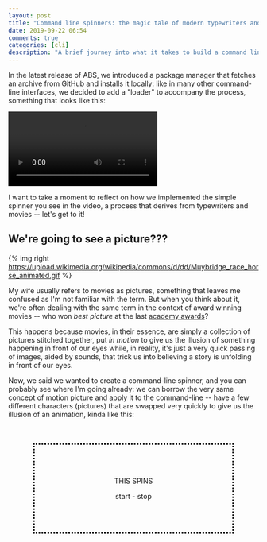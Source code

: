 ```yaml
---
layout: post
title: "Command line spinners: the magic tale of modern typewriters and terminal movies"
date: 2019-09-22 06:54
comments: true
categories: [cli]
description: "A brief journey into what it takes to build a command line spinner / loader, with a practical example"
---
```


In the latest release of ABS, we introduced a package manager
that fetches an archive from GitHub and installs it locally:
like in many other command-line interfaces, we decided to
add a "loader" to accompany the process, something that looks
like this:

<video controls autobuffer playsinline><source src="/images/abs-installer-spinner.webm" type="video/webm" /></video>

I want to take a moment to reflect on how we implemented
the simple spinner you see in the video, a process that derives
from typewriters and movies -- let's get to it!

<!-- more -->

## We're going to see a picture???

{% img right https://upload.wikimedia.org/wikipedia/commons/d/dd/Muybridge_race_horse_animated.gif %}

My wife usually refers to movies as pictures, something that leaves me
confused as I'm not familiar with the term. But
when you think about it, we're often dealing with the same term in the
context of award winning movies -- who won *best picture* at the last
[academy awards](https://en.wikipedia.org/wiki/Academy_Award_for_Best_Picture)?

This happens because movies, in their essence, are simply a collection
of pictures stitched together, put *in motion* to give us the illusion
of something happening in front of our eyes while, in reality, it's just
a very quick passing of images, aided by sounds, that trick us into
believing a story is unfolding in front of our eyes.

Now, we said we wanted to create a command-line spinner, and you can
probably see where I'm going already: we can borrow the very same concept
of motion picture and apply it to the command-line -- have a few different
characters (pictures) that are swapped very quickly to give us the illusion
of an animation, kinda like this:

<div style="border: 3px dotted black; padding: 50px; margin: 50px; text-align: center">
    <p>
        <span id="spinner">THIS SPINS</span>
    </p>
    <p>
        <a onClick="spin()">start</a> - <a onClick="unspin()">stop</a>
    </p>
    <script>
        let chars = ['⠋', '⠙', '⠹', '⠸', '⠼', '⠴', '⠦', '⠧', '⠇', '⠏']
        let cancel;
        function spin() {
            cancel && clearInterval(cancel)
            i = 0
            cancel = setInterval(_ => {
                if (i > chars.length - 1) {
                    i = 0
                }
                document.getElementById("spinner").innerHTML = chars[i]
                i++
            }, 50)
            
        }

        function unspin() {
            cancel && clearInterval(cancel)
        }
    </script>
</div>


The list of characters, or "pictures", we've used in this sequence is
`['⠋', '⠙', '⠹', '⠸', '⠼', '⠴', '⠦', '⠧', '⠇', '⠏']`, but you can
try this one out yourself by playing around in the example below, where
you decide both the speed of the "animation", as well as the characters
involved (I'm using [these unicode characters](https://en.wikipedia.org/wiki/List_of_Unicode_characters#Box_Drawing) in this example):

<div style="border: 3px dotted black; padding: 50px; margin: 50px; text-align: center">
    <p>
        <span id="spinner_custom">THIS SPINS</span>
    </p>
    <p>
        <p>
            Enter the list of comma-separated characters:
        </p>
        <textarea id="chars">▛,▜,▟,▙</textarea>
    </p>
    <p>
        <p>
            Enter the speed at which characters rotate (in ms):
        </p>
        <input type="text" value="75" id="speed" />
    </p>
    <p>
        <a onClick="spin_custom()">start / update</a> - <a onClick="unspin_custom()">stop</a>
    </p>
    <script>
        let cancel_custom
        function spin_custom() {
            cancel_custom && clearInterval(cancel_custom)
            let chars = document.getElementById("chars").value.trim().split(",")
            i = 0
            cancel_custom = setInterval(_ => {
                if (i > chars.length - 1) {
                    i = 0
                }
                document.getElementById("spinner_custom").innerHTML = chars[i]
                i++
            }, document.getElementById("speed").value)
            
        }

        function unspin_custom() {
            cancel_custom && clearInterval(cancel_custom)
        }
    </script>
</div>

Now, it should be very clear what the mechanics behind spinners
are, but we're still missing one key element -- on the command line, how can
we "override" the previous characters? This is no HTML, where a simple
`document.getElementById("id").innerHTML = "myNewChar"` does the trick,
this is the CLI we're talking about. 

This example illustrates the problem we're talking about:

<video controls autobuffer playsinline><source src="/images/fail-spinner.webm" type="video/webm" /></video>

Enter good old fashioned typewriters.

## Carriage returns

{% img right /images/typewriter.png %}

Hey there! Have you ever set your hands on an old-school typewriter?

If you say "it's all good" rather than "[it's all gucci](https://www.urbandictionary.com/define.php?term=its%20all%20gucci)",
chances are you're old enough to have, at least, seen one of them. I've
personally never used one, but a mechanism they use is the basis of how modern terminals
allow you to replace content inline.

This animation by [Haley Schbeeb](https://dribbble.com/haleyshbeeb) gives you a little bit more context --
watch closely what happens when the typewriter reaches the end of the line:

{% img center https://cdn.dribbble.com/users/1000955/screenshots/2993972/ezgif.com-gif-maker.gif %}

It "resets", right? This mechanism is called "carriage return" and it's best explained by
Wikipedia:

{% blockquote Wikipedia https://en.wikipedia.org/wiki/Carriage_return %}
Originally, the term "carriage return" referred to a mechanism or lever on a typewriter. For machines where the type element was fixed and the paper held in a moving carriage, this lever was operated after typing a line of text to cause the carriage to return to the far right so the type element would be aligned to the left side of the paper. The lever would also usually feed the paper to advance to the next line.
{% endblockquote %}

Now, typewriters need to advance one line ("line feed") as well as reset their 
position to the far left of the paper ("carriage return"). The same exact mechanisms can
be applied to your terminal too: these two operations are done through the characters
`\n` and `\r`.
Nowadays, most systems consider `\n` the equivalent of `\n\r`,
but understanding how these characters work is important to fully grasp how to
replace a character in your terminal: `\n` will "move the cursor down one line",
while `\r` will move it all the way back to the starting position of the current
line.

With this understanding, we will now be able to create a CLI spinner using this
simple loop:

* print character `X`
* print a carriage return (`\r`): the cursor is moved back to the beginning of the line
* print character `Y`, it will override character `X` since they're printed at the same position

## Put it altogether

The simple example I'm going to use is written in Go, but you could build it
in virtually any programming language. What we need to do is to simply start with a
list of characters, then print one of them at a time, followed by a carriage
return, so that the next character will be printed in place of the current one:

```go
package main

import (
    "fmt"
    "time"
)

func main() {
  chars := []string{"⠋", "⠙", "⠹", "⠸", "⠼", "⠴", "⠦", "⠧", "⠇", "⠏"}
  i := 0
  for true {
    if i > len(chars) - 1 {
      i = 0
    }

    fmt.Printf("%s\r", chars[i])
    time.Sleep(100 * time.Millisecond)
    i++
  }
}
```

And the result is this beauty:

<video controls autobuffer playsinline><source src="/images/go-spinner.webm" type="video/webm" /></video>

Adios!